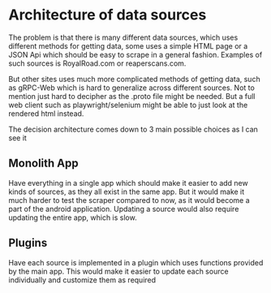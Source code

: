 # Architecture of data sources

The problem is that there is many different data sources, which uses different
methods for getting data, some uses a simple HTML page or a JSON Api which
should be easy to scrape in a general fashion.
Examples of such sources is RoyalRoad.com or reaperscans.com.

But other sites uses much more complicated methods of getting data, such as
gRPC-Web which is hard to generalize across different sources. Not to mention
just hard to decipher as the .proto file might be needed. But a full web client
such as playwright/selenium might be able to just look at the rendered html
instead.

The decision architecture comes down to 3 main possible choices as I can see it

## Monolith App

Have everything in a single app which should make it easier to add new kinds of
sources, as they all exist in the same app.
But it would make it much harder to test the scraper compared to now, as it
would become a part of the android application.
Updating a source would also require updating the entire app, which is slow.

## Plugins

Have each source is implemented in a plugin which uses functions provided by the
main app. This would make it easier to update each source individually and
customize them as required
